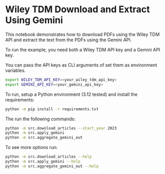 # Wiley TDM Download and Extract Using Gemini

This notebook demonstrates how to download PDFs using the Wiley TDM API and
extract the text from the PDFs using the Gemini API.

To run the example, you need both a Wiley TDM API key and a Gemini API key.

You can pass the API keys as CLI arguments of set them as environment variables.

```bash
export WILEY_TDM_API_KEY=<your_wiley_tdm_api_key>
export GEMINI_API_KEY=<your_gemini_api_key>
```

To run, setup a Python environment (3.12 tested) and install the requirements:

```bash
python -m pip install -r requirements.txt
```

The run the following commands:

```bash
python -m src.download_articles --start_year 2023
python -m src.apply_gemini
python -m src.aggregate_gemini_out
```

To see more options run:

```bash
python -m src.download_articles --help
python -m src.apply_gemini --help
python -m src.aggregate_gemini_out --help
```
